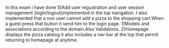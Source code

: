 In this exam i have done
5)Add user regustration and user session management (login/logout)implemented in the top navigation .I also implemented that a non user cannot add a pizza to the shopping cart.When a guest press that button it send him to the login page.
1)Models and associations according to the domain.Also Validations.
2)Homepage displays the pizza catalog  it also includes a nav bar at the top that permit returning to homepage at anytime.